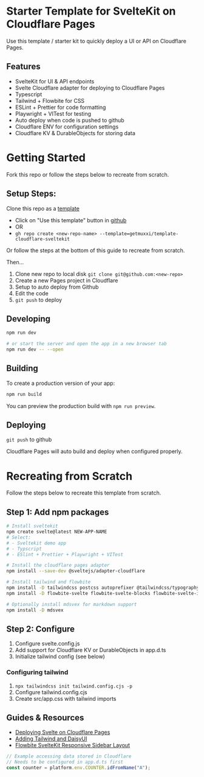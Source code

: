 # Starter Template for SvelteKit on Cloudflare Pages

Use this template / starter kit to quickly deploy a UI or API on Cloudflare Pages.

## Features

- SvelteKit for UI & API endpoints
- Svelte Cloudflare adapter for deploying to Cloudflare Pages
- Typescript
- Tailwind + Flowbite for CSS
- ESLint + Prettier for code formatting
- Playwright + VITest for testing
- Auto deploy when code is pushed to github
- Cloudflare ENV for configuration settings
- Cloudflare KV & DurableObjects for storing data


# Getting Started

Fork this repo or follow the steps below to recreate from scratch.

## Setup Steps:

Clone this repo as a [template](https://docs.github.com/en/repositories/creating-and-managing-repositories/creating-a-repository-from-a-template)

- Click on "Use this template" button in [github](https://github.com/getmuxxi/template-cloudflare-sveltekit)
- OR
- `gh repo create <new-repo-name> --template=getmuxxi/template-cloudflare-sveltekit`

Or follow the steps at the bottom of this guide to recreate from scratch.

Then...

1. Clone new repo to local disk `git clone git@github.com:<new-repo>`
1. Create a new Pages project in Cloudflare
  1. Setup to auto deploy from Github
1. Edit the code
1. `git push` to deploy


## Developing

```bash
npm run dev

# or start the server and open the app in a new browser tab
npm run dev -- --open
```

## Building

To create a production version of your app:

```bash
npm run build
```

You can preview the production build with `npm run preview`.


## Deploying

`git push` to github

Cloudflare Pages will auto build and deploy when configured properly.


# Recreating from Scratch

Follow the steps below to recreate this template from scratch.

## Step 1: Add npm packages

```bash
# Install sveltekit
npm create svelte@latest NEW-APP-NAME
# Select:
# - Sveltekit demo app
# - Typscript
# - ESlint + Prettier + Playwright + VITest

# Install the cloudflare pages adapter
npm install --save-dev @sveltejs/adapter-cloudflare

# Install tailwind and flowbite
npm install -D tailwindcss postcss autoprefixer @tailwindcss/typography
npm install -D flowbite-svelte flowbite-svelte-blocks flowbite-svelte-icons svelte-heros-v2

# Optionally install mdsvex for markdown support
npm install -D mdsvex
```

## Step 2: Configure

1. Configure svelte.config.js
1. Add support for Cloudflare KV or DurableObjects in app.d.ts
1. Initialize tailwind config (see below)

### Configuring tailwind

1. `npx tailwindcss init tailwind.config.cjs -p`
1. Configure tailwind.config.cjs
1. Create src/app.css with tailwind imports



## Guides & Resources

- [Deploying Svelte on Cloudflare Pages](https://developers.cloudflare.com/pages/framework-guides/deploy-a-svelte-site/)
- [Adding Tailwind and DaisyUI](https://dev.to/brewhousedigital/adding-tailwind-and-daisy-ui-to-sveltekit-2hk5)
- [Flowbite SvelteKit Responsive Sidebar Layout](https://github.com/shinokada/flowbite-sveltekit-responsive-sidebar-layout/blob/main/src/routes/%2Blayout.svelte)

```js
// Example accessing data stored in Cloudflare
// Needs to be configured in app.d.ts first
const counter = platform.env.COUNTER.idFromName("A");
```




